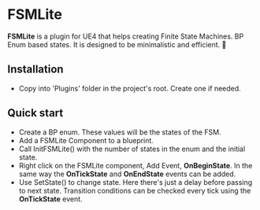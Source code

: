 # FSMLite

**FSMLite** is a plugin for UE4 that helps creating Finite State Machines. BP Enum based states. It is designed to be minimalistic and efficient. :rocket:


## Installation
* Copy into 'Plugins' folder in the project's root. Create one if needed.

## Quick start
* Create a BP enum. These values will be the states of the FSM.
* Add a FSMLite Component to a blueprint.
* Call InitFSMLite() with the number of states in the enum and the initial state.
* Right click on the FSMLite component, Add Event, **OnBeginState**. In the same way the **OnTickState** and **OnEndState** events can be added.
* Use SetState() to change state. Here there's just a delay before passing to next state. Transition conditions can be checked every tick using the **OnTickState** event.

